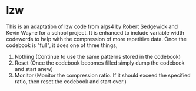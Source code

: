 # lzw
This is an adaptation of lzw code from algs4 by Robert Sedgewick and Kevin Wayne for a school project.
It is enhanced to include variable width codewords to help with the compression of more repetitive data.
Once the codebook is "full", it does one of three things,
1. Nothing
  (Continue to use the same patterns stored in the codebook)
2. Reset
  (Once the codebook becomes filled simply dump the codebook and start anew)
3. Monitor
  (Monitor the compression ratio. If it should exceed the specified ratio, then reset the codebook and start over.)
